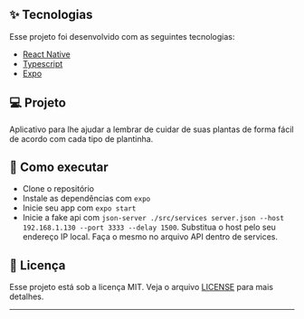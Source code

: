 ## ✨ Tecnologias

Esse projeto foi desenvolvido com as seguintes tecnologias:

- [React Native](https://reactnative.dev/)
- [Typescript](https://www.typescriptlang.org/)
- [Expo](https://expo.io/)

## 💻 Projeto

Aplicativo para lhe ajudar a lembrar de cuidar de suas plantas de forma fácil de acordo com cada tipo de plantinha.


## 🚀 Como executar

- Clone o repositório
- Instale as dependências com `expo`
- Inicie seu app com `expo start`
- Inicie a fake api com `json-server ./src/services server.json --host 192.168.1.130 --port 3333 --delay 1500`. Substitua o host pelo seu endereço IP local. Faça o mesmo no arquivo API dentro de services.

## 📄 Licença

Esse projeto está sob a licença MIT. Veja o arquivo [LICENSE](LICENSE.md) para mais detalhes.

---
